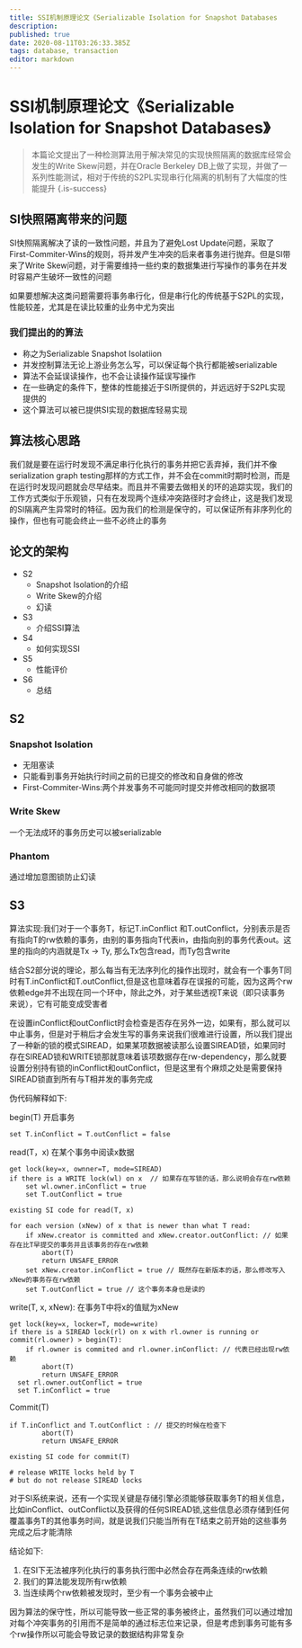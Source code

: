 ```yaml
---
title: SSI机制原理论文《Serializable Isolation for Snapshot Databases
description: 
published: true
date: 2020-08-11T03:26:33.385Z
tags: database, transaction
editor: markdown
---
```


# SSI机制原理论文《Serializable Isolation for Snapshot Databases》

> 本篇论文提出了一种检测算法用于解决常见的实现快照隔离的数据库经常会发生的Write Skew问题，并在Oracle Berkeley DB上做了实现，并做了一系列性能测试，相对于传统的S2PL实现串行化隔离的机制有了大幅度的性能提升
{.is-success}

## SI快照隔离带来的问题

SI快照隔离解决了读的一致性问题，并且为了避免Lost Update问题，采取了First-Commiter-Wins的规则，将并发产生冲突的后来者事务进行抛弃。但是SI带来了Write Skew问题，对于需要维持一些约束的数据集进行写操作的事务在并发时容易产生破坏一致性的问题

如果要想解决这类问题需要将事务串行化，但是串行化的传统基于S2PL的实现，性能较差，尤其是在读比较重的业务中尤为突出

### 我们提出的的算法

- 称之为Serializable Snapshot Isolatiion 
- 并发控制算法无论上游业务怎么写，可以保证每个执行都能被serializable
- 算法不会延误读操作，也不会让读操作延误写操作
- 在一些确定的条件下，整体的性能接近于SI所提供的，并远远好于S2PL实现提供的
- 这个算法可以被已提供SI实现的数据库轻易实现

## 算法核心思路

我们就是要在运行时发现不满足串行化执行的事务并把它丢弃掉，我们并不像serialization graph testing那样的方式工作，并不会在commit时期时检测，而是在运行时发现问题就会尽早结束。而且并不需要去做相关的环的追踪实现，我们的工作方式类似于乐观锁，只有在发现两个连续冲突路径时才会终止，这是我们发现的SI隔离产生异常时的特征。因为我们的检测是保守的，可以保证所有非序列化的操作，但也有可能会终止一些不必终止的事务

## 论文的架构

- S2
  - Snapshot Isolation的介绍
  - Write Skew的介绍
  - 幻读
- S3
  - 介绍SSI算法
- S4
  - 如何实现SSI
- S5
  - 性能评价
- S6
  - 总结

## S2

### Snapshot Isolation

- 无阻塞读
- 只能看到事务开始执行时间之前的已提交的修改和自身做的修改
- First-Commiter-Wins:两个并发事务不可能同时提交并修改相同的数据项

### Write Skew

一个无法成环的事务历史可以被serializable

### Phantom

通过增加意图锁防止幻读



## S3

算法实现:我们对于一个事务T，标记T.inConflict 和T.outConflict，分别表示是否有指向T的rw依赖的事务，由别的事务指向T代表in，由指向别的事务代表out。这里的指向的内涵就是Tx -> Ty, 那么Tx包含read，而Ty包含write

结合S2部分说的理论，那么每当有无法序列化的操作出现时，就会有一个事务T同时有T.inConflict和T.outConflict,但是这也意味着存在误报的可能，因为这两个rw依赖edge并不出现在同一个环中，除此之外，对于某些透视T来说（即只读事务来说），它有可能变成受害者

在设置inConflict和outConflict时会检查是否存在另外一边，如果有，那么就可以中止事务，但是对于稍后才会发生写的事务来说我们很难进行设置，所以我们提出了一种新的锁的模式SIREAD，如果某项数据被读那么设置SIREAD锁，如果同时存在SIREAD锁和WRITE锁那就意味着该项数据存在rw-dependency，那么就要设置分别持有锁的inConflict和outConflict，但是这里有个麻烦之处是需要保持SIREAD锁直到所有与T相并发的事务完成

伪代码解释如下:

begin(T) 开启事务

~~~shell
set T.inConflict = T.outConflict = false
~~~

read(T，x) 在某个事务中阅读x数据

~~~shell
get lock(key=x, ownner=T, mode=SIREAD)
if there is a WRITE lock(wl) on x  // 如果存在写锁的话，那么说明会存在rw依赖
	set wl.owner.inConflict = true
	set T.outConflict = true

existing SI code for read(T, x)

for each version (xNew) of x that is newer than what T read:
	if xNew.creator is committed and xNew.creator.outConflict: // 如果存在比T早提交的事务并且该事务的存在rw依赖
		abort(T)
		return UNSAFE_ERROR 
	set xNew.creator.inConflict = true // 既然存在新版本的话，那么修改写入xNew的事务存在rw依赖
	set T.outConflict = true // 这个事务本身也是读的
~~~

write(T, x, xNew): 在事务T中将x的值赋为xNew

~~~ shell
get lock(key=x, locker=T, mode=write)
if there is a SIREAD lock(rl) on x with rl.owner is running or commit(rl.owner) > begin(T):
	if rl.owner is commited and rl.owner.inConflict: // 代表已经出现rw依赖
		abort(T)
		return UNSAFE_ERROR
  set rl.owner.outConflict = true
  set T.inConflict = true

~~~

Commit(T)

~~~
if T.inConflict and T.outConflict : // 提交的时候在检查下
		abort(T)
		return UNSAFE_ERROR

existing SI code for commit(T)

# release WRITE locks held by T
# but do not release SIREAD locks
~~~

对于SI系统来说，还有一个实现关键是存储引擎必须能够获取事务T的相关信息，比如inConflict、outConflict以及获得的任何SIREAD锁,这些信息必须存储到任何覆盖事务T的其他事务时间，就是说我们只能当所有在T结束之前开始的这些事务完成之后才能清除

结论如下:

1. 在SI下无法被序列化执行的事务执行图中必然会存在两条连续的rw依赖
2. 我们的算法能发现所有rw依赖
3. 当连续两个rw依赖被发现时，至少有一个事务会被中止

因为算法的保守性，所以可能导致一些正常的事务被终止，虽然我们可以通过增加对每个冲突事务的引用而不是简单的通过标志位来记录，但是考虑到事务可能有多个rw操作所以可能会导致记录的数据结构非常复杂